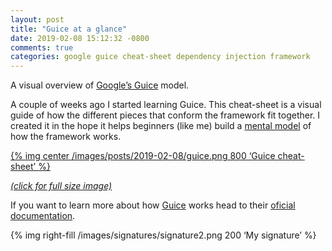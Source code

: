 ```yaml
---
layout: post
title: "Guice at a glance"
date: 2019-02-08 15:12:32 -0800
comments: true
categories: google guice cheat-sheet dependency injection framework
---
```


A visual overview of [Google’s Guice][1] model. 

<!--more-->

A couple of weeks ago I started learning Guice. This cheat-sheet is a visual guide of how the different pieces that conform the framework fit together. I created it in the hope it helps beginners (like me) build a [mental model][2] of how the framework works. 

[{% img center /images/posts/2019-02-08/guice.png 800 ‘Guice cheat-sheet’ %}][3]

[_(click for full size image)_][4]

If you want to learn more about how [Guice][5] works head to their [oficial documentation][6]. 

{% img right-fill /images/signatures/signature2.png 200 ‘My signature’ %} 

[1]:	https://github.com/google/guice
[2]:	https://en.wikipedia.org/wiki/Mental_model
[3]:	/images/posts/2019-02-08/guice.png
[4]:	/images/posts/2019-02-08/guice.png
[5]:	https://github.com/google/guice
[6]:	https://github.com/google/guice/wiki